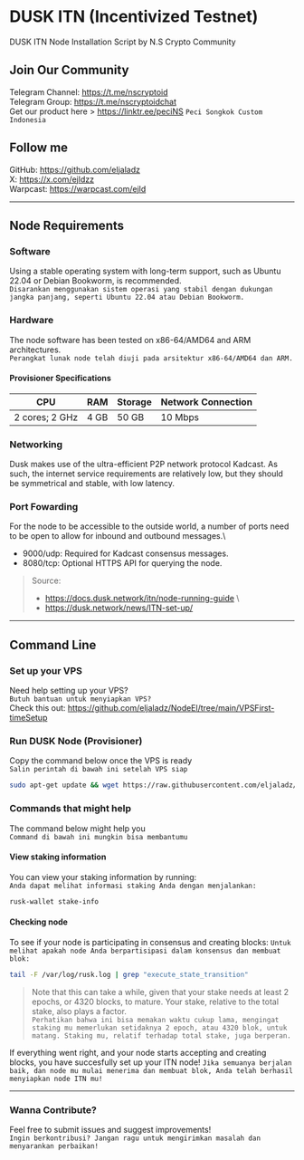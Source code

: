 # DUSK ITN (Incentivized Testnet)

DUSK ITN Node Installation Script by N.S Crypto Community 

## Join Our Community
   Telegram Channel: https://t.me/nscryptoid <br>
   Telegram Group: https://t.me/nscryptoidchat <br>
   Get our product here > https://linktr.ee/peciNS `` Peci Songkok Custom Indonesia ``
   
## Follow me
   GitHub: https://github.com/eljaladz <br>
   X: https://x.com/ejldzz <br>
   Warpcast: https://warpcast.com/ejld
   
---

## Node Requirements
### Software
Using a stable operating system with long-term support, such as Ubuntu 22.04 or Debian Bookworm, is recommended. \
`` Disarankan menggunakan sistem operasi yang stabil dengan dukungan jangka panjang, seperti Ubuntu 22.04 atau Debian Bookworm. ``

### Hardware
The node software has been tested on x86-64/AMD64 and ARM architectures. \
`` Perangkat lunak node telah diuji pada arsitektur x86-64/AMD64 dan ARM. ``
#### Provisioner Specifications
| CPU | RAM | Storage | Network Connection |
| --- | --- | --- | --- |
| 2 cores; 2 GHz | 4 GB	 | 50 GB | 10 Mbps |

### Networking
Dusk makes use of the ultra-efficient P2P network protocol Kadcast. As such, the internet service requirements are relatively low, but they should be symmetrical and stable, with low latency.

### Port Fowarding
For the node to be accessible to the outside world, a number of ports need to be open to allow for inbound and outbound messages.\
  * 9000/udp: Required for Kadcast consensus messages.<br>
  * 8080/tcp: Optional HTTPS API for querying the node.<br>

> Source:
> * https://docs.dusk.network/itn/node-running-guide \
> * https://dusk.network/news/ITN-set-up/

---

## Command Line
### Set up your VPS
   Need help setting up your VPS? \
   `` Butuh bantuan untuk menyiapkan VPS? `` \
   Check this out: https://github.com/eljaladz/NodeEl/tree/main/VPSFirst-timeSetup 
   
### Run DUSK Node (Provisioner)
Copy the command below once the VPS is ready \
` Salin perintah di bawah ini setelah VPS siap `
```bash
sudo apt-get update && wget https://raw.githubusercontent.com/eljaladz/NodeEl/main/Testnet/DUSK-ITN/dusk-itn.sh && chmod +x dusk-itn.sh && sudo ./dusk-itn.sh
```

### Commands that might help
The command below might help you \
`` Command di bawah ini mungkin bisa membantumu ``

#### View staking information
You can view your staking information by running: \
`` Anda dapat melihat informasi staking Anda dengan menjalankan: ``
```bash
rusk-wallet stake-info
```

#### Checking node
To see if your node is participating in consensus and creating blocks:
`` Untuk melihat apakah node Anda berpartisipasi dalam konsensus dan membuat blok: ``

```bash
tail -F /var/log/rusk.log | grep "execute_state_transition"
```

> Note that this can take a while, given that your stake needs at least 2 epochs, or 4320 blocks, to mature. Your stake, relative to the total stake, also plays a factor. \
> `` Perhatikan bahwa ini bisa memakan waktu cukup lama, mengingat staking mu memerlukan setidaknya 2 epoch, atau 4320 blok, untuk matang. Staking mu, relatif terhadap total stake, juga berperan. `` 

If everything went right, and your node starts accepting and creating blocks, you have succesfully set up your ITN node!
`` Jika semuanya berjalan baik, dan node mu mulai menerima dan membuat blok, Anda telah berhasil menyiapkan node ITN mu! ``

---

### Wanna Contribute?
Feel free to submit issues and suggest improvements! \
`` Ingin berkontribusi? Jangan ragu untuk mengirimkan masalah dan menyarankan perbaikan! ``
